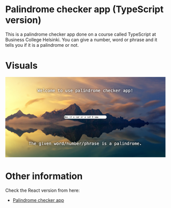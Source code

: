 # Palindrome checker app (TypeScript version)

This is a palindrome checker app done on a course called TypeScript at Business College Helsinki. You can give a number, word or phrase and it tells you if it is a palindrome or not.

# Visuals

![Palindrome app](./public/palindromeApp.png)

# Other information

Check the React version from here:

- [Palindrome checker app](https://github.com/satuhalinen/Databases_and_data_structures/tree/main/palindrome_checker_app)
